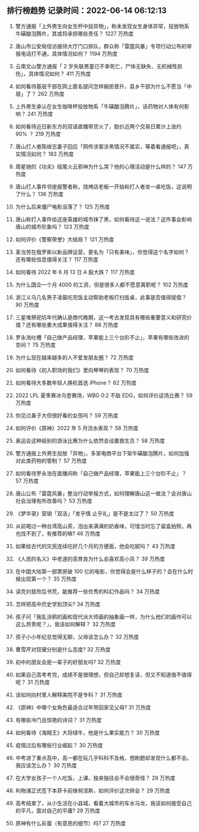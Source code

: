 
## 排行榜趋势 记录时间：2022-06-14 06:12:13
  
  1. 警方通报「上外男生向女生杯中投异物」，称未发现女生身体异常，投放物系牛磺酸泡腾片，其或将承担哪些责任？ 1227 万热度
    
  2. 唐山市公安局信访接待大厅门口排队，群众称「雷霆风暴」专项行动公布的举报电话打不通，具体情况如何？ 1194 万热度
    
  3. 云南文山警方通报「 2 岁失联男童已不幸死亡，尸体无缺失、无机械性损伤」，具体情况如何？ 411 万热度
    
  4. 如何看待基层干部在网上匿名提问怎样婉拒晋升，县乡干部为什么不愿当「中层」了？ 262 万热度
    
  5. 上外男生承认在女生咖啡杯投放物系「牛磺酸泡腾片」，该药物对人体有何影响？ 241 万热度
    
  6. 如何看待近日新东方的双语直播带货火了，股价近两个交易日累计上涨约 90% ？ 219 万热度
    
  7. 唐山打人者陈继志妻子回应「网传涉案涉黑情况不属实，等着看通报吧」，真实情况如何？ 183 万热度
    
  8. 周星驰的《功夫》结尾火云邪神为什么哭？他的心理活动是什么样的？ 147 万热度
    
  9. 唐山打人事件邻座报警者称，烧烤店老板一开始和打人者坐一桌吃饭，这说明了什么？ 136 万热度
    
  10. 为什么后来僵尸电影没落了？ 125 万热度
    
  11. 唐山称打人事件给这座英雄的城市抹了黑，如何看待这一说法？这件事会影响唐山的城市形象吗？ 123 万热度
    
  12. 如何评价《警察荣誉》大结局？ 121 万热度
    
  13. 麦当劳在俄罗斯以新品牌运营，更名为「只有美味」，你觉得这个名字如何？还有哪些信息值得关注？ 117 万热度
    
  14. 如何看待 2022 年 6 月 13 日 A 股大跌？ 117 万热度
    
  15. 为什么国企一个月 4000 的工资，但是很多人都不愿意离职呢？ 102 万热度
    
  16. 浙江义乌几名男子凌晨吃完饭主动帮助老板打扫饭桌，此事是否值得提倡？ 90 万热度
    
  17. 三星堆祭祀坑年代确认是商代晚期，这一考古发现具有哪些重要意义和研究价值？还有哪些重大成果值得关注？ 88 万热度
    
  18. 罗永浩吐槽「自己做产品经理，苹果能上三个台阶不止」，苹果有哪些改进的空间？ 75 万热度
    
  19. 为什么现在越来越多的人不爱发朋友圈？ 72 万热度
    
  20. 如何看待《初入职场的我们》里向琴琴的表现？ 70 万热度
    
  21. 如何看待大多数年轻人换机首选 iPhone？ 62 万热度
    
  22. 2022 LPL 夏季赛冰鸟登赛场，WBG 0:2 不敌 EDG，如何评价这场比赛？ 59 万热度
    
  23. 你见过鼻子大但很好看的女孩吗？ 59 万热度
    
  24. 如何评价《原神》2022 年 5 月流水表现？ 58 万热度
    
  25. 奥运会这种级别的游泳比赛为什么依然会设置救生员？ 58 万热度
    
  26. 警方通报上外男生投放「异物」，多家电商平台下架牛磺酸泡腾片，如何加强对此类药物的管制？ 57 万热度
    
  27. 如何看待罗永浩在直播间称「自己做产品经理，苹果能上三个台阶不止」？ 57 万热度
    
  28. 唐山公布「雷霆风暴」整治行动举报方式，如何理解唐山这一做法？会对唐山社会治理有所改善吗？ 53 万热度
    
  29. 《梦华录》营销「双洁」「发乎情 止乎礼」是不是太过了？ 50 万热度
    
  30. 从前喝过一种台湾高山茶，泡出来满满的奶香味，可惜当时忘了留盒拍照，再也找不到了，有推荐的嘛? 46 万热度
    
  31. 如果给古代的灾民连续吃好几个月的方便面，他会吃腻吗？ 43 万热度
    
  32. 《人民的名义》中老道的高育良为什么会喜欢高小凤？ 39 万热度
    
  33. 在中国大陆第一部票房破 100 亿的电影，你觉得会是什么样子的？会在什么时候出现第一个？ 35 万热度
    
  34. 读完刘慈欣后书荒，能推荐一些优秀的科幻作品吗？ 34 万热度
    
  35. 怎样把高中历史学到顶尖? 34 万热度
    
  36. 孩子问「我乱涂鸦的画和现代派大师画的抽象画一样，为什么他们的画作可以这么昂贵呢？」，我该如何解释？ 32 万热度
    
  37. 孩子小小年纪总觉得无聊，父母该怎么办？ 32 万热度
    
  38. 曹雪芹对钗黛分别是什么态度? 32 万热度
    
  39. 初中的朋友会是一辈子的好朋友吗? 32 万热度
    
  40. 如果自己高考考完，成绩不是很理想，但自己却想复读，但又不知道值不值得呢？ 31 万热度
    
  41. 该如何向村里人解释美院不是专科？ 31 万热度
    
  42. 《原神》中哪个女角色最适合过年带回家见父母? 31 万热度
    
  43. 有哪些冷门且惊艳的诗词？ 31 万热度
    
  44. 如何看待《海贼王》大将绿牛，他是什么果实能力？ 30 万热度
    
  45. 疫情过后有哪些行业崛起？ 30 万热度
    
  46. 中考进了重点高中，高一都在玩几乎科科不及格，想刷题却发现什么都不会。我应该怎么办？ 30 万热度
    
  47. 在大学女孩子一个人吃饭，上课，独来独往会不会很奇怪？ 29 万热度
    
  48. 利物浦正式签下本菲卡前锋努涅斯，如何评价这次转会？ 29 万热度
    
  49. 高考结束了，从小生活在小县城，看着大城市的车水马龙，我该如何接受自己的平凡，面对自己的平庸? 29 万热度
    
  50. 原神有什么彩蛋（有意思的细节）吗? 27 万热度
    